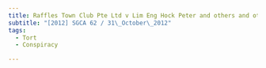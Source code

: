 ```yaml
---
title: Raffles Town Club Pte Ltd v Lim Eng Hock Peter and others and other appeals 
subtitle: "[2012] SGCA 62 / 31\_October\_2012"
tags:
  - Tort
  - Conspiracy

---
```


